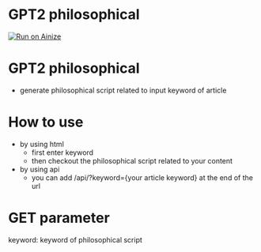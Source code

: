 # GPT2 philosophical
[![Run on Ainize](https://ainize.ai/images/run_on_ainize_button.svg)](https://ainize.web.app/redirect?git_repo=https://github.com/ha-mulan/gpt2-philosophical)

GPT2 philosophical
=================
* generate philosophical script related to input keyword of article

 How to use
 ===============
 * by using html
	* first enter keyword
	* then checkout the philosophical script related to your content
* by using api
	* you can add /api/?keyword={your article keyword} at the end of the url
	
GET parameter
=================
keyword: keyword of philosophical script
